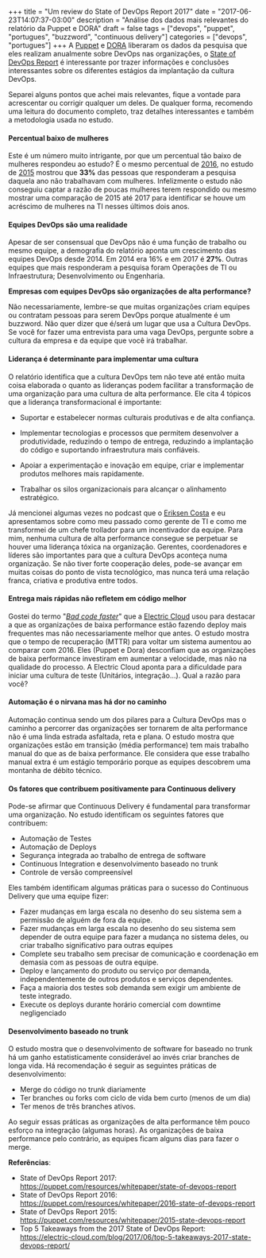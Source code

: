 +++
title = "Um review do State of DevOps Report 2017"
date = "2017-06-23T14:07:37-03:00"
description = "Análise dos dados mais relevantes do relatório da Puppet e DORA"
draft = false
tags = ["devops", "puppet", "portugues", "buzzword", "continuous delivery"]
categories = ["devops", "portugues"]
+++
A [Puppet](https://puppet.com/) e [DORA](https://devops-research.com/) liberaram os dados da pesquisa que eles realizam anualmente sobre DevOps nas organizações, o [State of DevOps Report](https://puppet.com/resources/whitepaper/state-of-devops-report) é interessante por trazer informações e conclusões interessantes sobre os diferentes estágios da implantação da cultura DevOps.

Separei alguns pontos que achei mais relevantes, fique a vontade para acrescentar ou corrigir qualquer um deles. De qualquer forma, recomendo uma leitura do documento completo, traz detalhes interessantes e também a metodologia usada no estudo.

#### Percentual baixo de mulheres

Este é um número muito intrigante, por que um percentual tão baixo de mulheres respondeu ao estudo? É o mesmo percentual de [2016](https://puppet.com/resources/whitepaper/2016-state-of-devops-report), no estudo de [2015](https://puppet.com/resources/whitepaper/2015-state-devops-report) mostrou que **33%** das pessoas que responderam a pesquisa daquela ano não trabalhavam com mulheres. Infelizmente o estudo não conseguiu captar a razão de poucas mulheres terem respondido ou mesmo mostrar uma comparação de 2015 até 2017 para identificar se houve um acréscimo de mulheres na TI nesses últimos dois anos.

#### Equipes DevOps são uma realidade

Apesar de ser consensual que DevOps não é uma função de trabalho ou mesmo equipe, a demografia do relatório aponta um crescimento das equipes DevOps desde 2014. Em 2014 era 16% e em 2017 é **27%**. Outras equipes que mais responderam a pesquisa foram Operações de TI ou Infraestrutura; Desenvolvimento ou Engenharia.

**Empresas com equipes DevOps são organizações de alta performance?**

Não necessariamente, lembre-se que muitas organizações criam equipes ou contratam pessoas para serem DevOps porque atualmente é um buzzword. Não quer dizer que é/será um lugar que usa a Cultura DevOps. Se você for fazer uma entrevista para uma vaga DevOps, pergunte sobre a cultura da empresa e da equipe que você irá trabalhar.

#### Liderança é determinante para implementar uma cultura

O relatório identifica que a cultura DevOps tem não teve até então muita coisa elaborada o quanto as lideranças podem facilitar a transformação de uma organização para uma cultura de alta performance. Ele cita 4 tópicos que a liderança transformacional é importante:

* Suportar e estabelecer normas culturais produtivas e de alta confiança.

* Implementar tecnologias e processos que permitem desenvolver a produtividade, reduzindo o tempo de entrega, reduzindo a implantação do código e suportando infraestrutura mais confiáveis.

* Apoiar a experimentação e inovação em equipe, criar e implementar produtos melhores mais rapidamente.

* Trabalhar os silos organizacionais para alcançar o alinhamento estratégico.

Já mencionei algumas vezes no podcast que o [Eriksen Costa](https://twitter.com/eriksencosta) e eu apresentamos sobre como meu passado como gerente de TI e como me transformei de um chefe trollador para um incentivador da equipe. Para mim, nenhuma cultura de alta performance consegue se perpetuar se houver uma liderança tóxica na organização. Gerentes, coordenadores e líderes são importantes para que a cultura DevOps aconteça numa organização. Se não tiver forte cooperação deles, pode-se avançar em muitas coisas do ponto de vista tecnológico, mas nunca terá uma relação franca, criativa e produtiva entre todos.

#### Entrega mais rápidas não refletem em código melhor

Gostei do termo "*[Bad code faster](https://electric-cloud.com/blog/2017/06/top-5-takeaways-2017-state-devops-report/)*" que a [Electric Cloud](https://electric-cloud.com/) usou para destacar a que as organizações de baixa performance estão fazendo deploy mais frequentes mas não necessariamente melhor que antes. O estudo mostra que o tempo de recuperação (MTTR) para voltar um sistema aumentou ao comparar com 2016. Eles (Puppet e Dora) desconfiam que as organizações de baixa performance investiram em aumentar a velocidade, mas não na qualidade do processo. A Electric Cloud aponta para a dificuldade para iniciar uma cultura de teste (Unitários, integração...). Qual a razão para você?

#### Automação é o nirvana mas há dor no caminho

Automação continua sendo um dos pilares para a Cultura DevOps mas o caminho a percorrer das organizações ser tornarem de alta performance não é uma linda estrada asfaltada, reta e plana. O estudo mostra que organizações estão em transição (média performance) tem mais trabalho manual do que as de baixa performance. Ele considera que esse trabalho manual extra é um estágio temporário porque as equipes descobrem uma montanha de débito técnico.


#### Os fatores que contribuem positivamente para Continuous delivery

Pode-se afirmar que Continuous Delivery é fundamental para transformar uma organização. No estudo identificam os seguintes fatores que contribuem:

* Automação de Testes
* Automação de Deploys
* Segurança integrada ao trabalho de entrega de software
* Continuous Integration e desenvolvimento baseado no trunk
* Controle de versão compreensível  

Eles também identificam algumas práticas para o sucesso do Continuous Delivery que uma equipe fizer:

* Fazer mudanças em larga escala no desenho do seu sistema sem a permissão de alguém de fora da equipe.
* Fazer mudanças em larga escala no desenho do seu sistema sem depender de outra equipe para fazer a mudança no sistema deles, ou criar trabalho significativo para outras equipes
* Complete seu trabalho sem precisar de comunicação e coordenação em demasia com as pessoas de outra equipe.
* Deploy e lançamento do produto ou serviço por demanda, independentemente de outros produtos e serviços dependentes.
* Faça a maioria dos testes sob demanda sem exigir um ambiente de teste integrado.
* Execute os deploys durante horário comercial com downtime negligenciado

#### Desenvolvimento baseado no trunk

O estudo mostra que o desenvolvimento de software for baseado no trunk há um ganho estatisticamente considerável ao invés criar branches de longa vida. Há recomendação é seguir as seguintes práticas de desenvolvimento:

* Merge do código no trunk diariamente
* Ter branches ou forks com ciclo de vida bem curto (menos de um dia)
* Ter menos de três branches ativos.

Ao seguir essas práticas as organizações de alta performance têm pouco esforço na integração (algumas horas). As organizações de baixa performance pelo contrário, as equipes ficam alguns dias para fazer o merge.

**Referências**:

- State of DevOps Report 2017: https://puppet.com/resources/whitepaper/state-of-devops-report
- State of DevOps Report 2016: https://puppet.com/resources/whitepaper/2016-state-of-devops-report
- State of DevOps Report 2015: https://puppet.com/resources/whitepaper/2015-state-devops-report
- Top 5 Takeaways from the 2017 State of DevOps Report: https://electric-cloud.com/blog/2017/06/top-5-takeaways-2017-state-devops-report/
